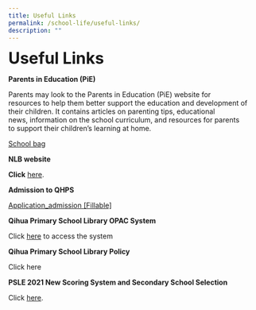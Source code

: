 ```yaml
---
title: Useful Links
permalink: /school-life/useful-links/
description: ""
---
```

**<font size=6>Useful Links</font>**

**Parents in Education (PiE)**

Parents may look to the Parents in Education (PiE) website for  
resources to help them better support the education and development of  
their children. It contains articles on parenting tips, educational  
news, information on the school curriculum, and resources for parents  
to support their children’s learning at home.

[School bag](https://www.schoolbag.edu.sg/)


**NLB website**

**Click** [here](https://childrenandteens.nlb.gov.sg/).


**Admission to QHPS**

[Application\_admission \[Fillable\]](/files/Application_admission-Fillable.pdf)


**Qihua Primary School Library OPAC System**

Click [here](https://schoolibrary.moe.edu.sg/qihuapri/cgi-bin/spydus.exe/MSGTRN/WPAC/HOME) to access the system

**Qihua Primary School Library Policy**

Click here
[](/files/School%20Library%20Policy%20for%20student%20handbook%20updated%204%20Oct%202022.pdf)



**PSLE 2021 New Scoring System and Secondary School Selection**

Click [here](https://www.moe.gov.sg/microsites/psle-fsbb/index.html).
